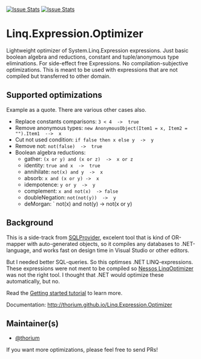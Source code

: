 [![Issue Stats](http://issuestats.com/github/thorium/Linq.Expression.Optimizer/badge/issue)](http://issuestats.com/github/thorium/Linq.Expression.Optimizer)
[![Issue Stats](http://issuestats.com/github/thorium/Linq.Expression.Optimizer/badge/pr)](http://issuestats.com/github/thorium/Linq.Expression.Optimizer)

# Linq.Expression.Optimizer

Lightweight optimizer of System.Linq.Expression expressions. 
Just basic boolean algebra and reductions, constant and tuple/anonymous type eliminations. 
For side-effect free Expressions. No compilation-subjective optimizations. 
This is meant to be used with expressions that are not compiled but transferred to other domain.

## Supported optimizations

Example as a quote. There are various other cases also.

- Replace constants comparisons: ` 3 < 4  ->  true ` 
- Remove anonymous types: ` new AnonymousObject(Item1 = x, Item2 = "").Item1  -->  x `
- Cut not used condition: ` if false then x else y  ->  y `
- Remove not: ` not(false)  ->  true `
- Boolean algebra reductions:
  * gather: `(x or y) and (x or z)  ->  x or z `
  * identity:  ` true and x  ->  true `
  * annihilate:  ` not(x) and y  ->  x `
  * absorb:  ` x and (x or y) ->  x `
  * idempotence:  ` y or y  ->  y `
  * complement:  ` x and not(x)  -> false `
  * doubleNegation: ` not(not(y))  ->  y `
  * deMorgan: ` not(x) and not(y)  ->  not(x or y)


## Background

This is a side-track from [SQLProvider](https://github.com/fsprojects/SQLProvider), excelent tool that is
kind of OR-mapper with auto-generated objects, so it compiles any databases to .NET-language, and works
fast on design time in Visual Studio or other editors.

But I needed better SQL-queries. So this optimses .NET LINQ-expressions.
These expressions were not ment to be compiled so [Nessos LinqOptimizer](https://github.com/nessos/LinqOptimizer) was not the right tool.
I thought that .NET would optimize these automatically, but no.
   
Read the [Getting started tutorial](http://thorium.github.io/Linq.Expression.Optimizer/index.html#Getting-started) to learn more.

Documentation: http://thorium.github.io/Linq.Expression.Optimizer

## Maintainer(s)

- [@thorium](https://github.com/thorium)

If you want more optimizations, please feel free to send PRs!